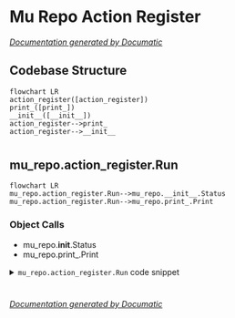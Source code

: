 # Mu Repo Action Register

[_Documentation generated by Documatic_](https://www.documatic.com)

<!---Documatic-section-Codebase Structure-start--->
## Codebase Structure

<!---Documatic-block-system_architecture-start--->
```mermaid
flowchart LR
action_register([action_register])
print_([print_])
__init__([__init__])
action_register-->print_
action_register-->__init__
```
<!---Documatic-block-system_architecture-end--->

# #
<!---Documatic-section-Codebase Structure-end--->

<!---Documatic-section-mu_repo.action_register.Run-start--->
## mu_repo.action_register.Run

<!---Documatic-section-Run-start--->
```mermaid
flowchart LR
mu_repo.action_register.Run-->mu_repo.__init__.Status
mu_repo.action_register.Run-->mu_repo.print_.Print
```

### Object Calls

* mu_repo.__init__.Status
* mu_repo.print_.Print

<!---Documatic-block-mu_repo.action_register.Run-start--->
<details>
	<summary><code>mu_repo.action_register.Run</code> code snippet</summary>

```python
def Run(params):
    args = params.args
    config_file = params.config_file
    config = params.config
    if len(args) < 2:
        msg = 'Repository (dir name|--all|--current|--recursive) to track not passed'
        Print(msg)
        return Status(msg, False)
    repos = config.repos
    msgs = []
    args = args[1:]
    join = os.path.join
    isdir = os.path.isdir
    if '--all' in args or '--current' in args or '--recursive' in args:
        if [arg for arg in args if not arg.startswith('--')]:
            Print('If an option is passed in mu register, no other dir names should be passed.')
            return
        if '--all' in args or '--current' in args:
            args = [repo for repo in os.listdir('.') if isdir(join(repo, '.git'))]
        elif '--recursive' in args:
            args = []
            search_paths = [os.path.realpath('.')]
            for (root, directories, filenames) in os.walk('.'):
                if '.git' in directories:
                    directories.remove('.git')
                for (idx, directory) in enumerate(directories):
                    if os.path.islink(join(root, directory)):
                        directory = os.path.realpath(join(root, directory))
                        if any(((directory + '/').startswith(search_path + '/') for search_path in search_paths)):
                            continue
                        directories[idx] = directory
                        search_paths.append(os.path.realpath(join(root, directory)))
                    if isdir(join(root, directory, '.git')):
                        args.append(os.path.relpath(join(root, directory)))
    new_args = []
    for arg in args:
        if arg.endswith('\\') or arg.endswith('/'):
            arg = arg[:-1]
        new_args.append(arg)
    args = new_args
    group_repos = config.groups.get(config.current_group, None)
    for repo in args:
        if repo in repos:
            msg = 'Repository: %s skipped, already registered' % (repo,)
        else:
            repos.append(repo)
            msg = 'Repository: %s registered' % (repo,)
        if group_repos is not None:
            if repo not in group_repos:
                group_repos.append(repo)
                msg += ' (added to group "%s")' % config.current_group
            else:
                msg += ' (already in group "%s")' % config.current_group
        Print(msg)
        msgs.append(msg)
    with open(config_file, 'w') as f:
        f.write(str(config))
    return Status('\n'.join(msgs), True, config)
```
</details>
<!---Documatic-block-mu_repo.action_register.Run-end--->
<!---Documatic-section-Run-end--->

# #
<!---Documatic-section-mu_repo.action_register.Run-end--->

[_Documentation generated by Documatic_](https://www.documatic.com)